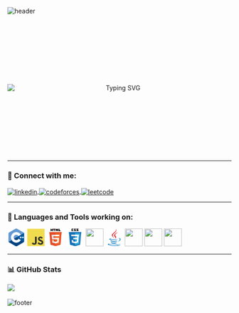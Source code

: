 ![header](https://capsule-render.vercel.app/api?type=waving&height=300&color=gradient&customColorList=18&text=Welcome%20to%20my%20GitHub!%20💕&textBg=false&fontSize=50&animation=twinkling&fontColor=ffffff)

<div align="center" style="display: flex; justify-content: center; align-items: center; height: 300px; width: 100%; overflow: hidden;">   
  <img
    src="https://readme-typing-svg.herokuapp.com?font=Pacifico&size=30&duration=3000&pause=1000&color=FFB6C1&center=true&vCenter=true&width=800&lines=Welcome+I+am+Rana+Tarek+Ahmed+💻;Fullstack+Developer+%F0%9F%8C%9F;Passionate+about+Coding+and+Design+%F0%9F%93%90"
    alt="Typing SVG"
    style="width: 100%; max-width: 900px; height: auto; text-align: center;"
  />
</div>

---

### 🌸 Connect with me:
<p align="left"> 
  <a href="https://linkedin.com/in/rana-tarek-ahmed-7b53972b7" target="blank">
    <img align="center" src="https://cdn-icons-png.flaticon.com/512/174/174857.png" alt="linkedin" height="30" width="30" />
  </a>
  <a href="https://codeforces.com/profile/RanaTarekAhmed" target="blank">
    <img align="center" src="https://encrypted-tbn0.gstatic.com/images?q=tbn:ANd9GcQFtDsTEfs3adnrB-FjulnTaSH6mMoP_7ea_g&s" alt="codeforces" height="30" width="30" />
  </a>
  <a href="https://www.leetcode.com/RanaTarek" target="blank">
    <img align="center" src="https://cdn.iconscout.com/icon/free/png-256/free-leetcode-3521542-2944960.png" alt="leetcode" height="30" width="30" />
  </a>
</p>

---

### 💖 Languages and Tools working on:
<p align="left"> 
  <a href="#"><img src="https://raw.githubusercontent.com/devicons/devicon/master/icons/cplusplus/cplusplus-original.svg" width="40" height="40" /></a>
  <a href="#"><img src="https://raw.githubusercontent.com/devicons/devicon/master/icons/javascript/javascript-original.svg" width="40" height="40" /></a>
  <a href="#"><img src="https://raw.githubusercontent.com/devicons/devicon/master/icons/html5/html5-original-wordmark.svg" width="40" height="40" /></a>
  <a href="#"><img src="https://raw.githubusercontent.com/devicons/devicon/master/icons/css3/css3-original-wordmark.svg" width="40" height="40" /></a>
  <a href="#"><img src="https://cdn.worldvectorlogo.com/logos/django.svg" width="40" height="40" /></a>
  <a href="#"><img src="https://raw.githubusercontent.com/devicons/devicon/master/icons/java/java-original.svg" width="40" height="40" /></a>
  <a href="#"><img src="https://upload.wikimedia.org/wikipedia/commons/0/0b/Qt_logo_2016.svg" width="40" height="40" /></a>
  <a href="#"><img src="https://www.vectorlogo.zone/logos/figma/figma-icon.svg" width="40" height="40" /></a>
  <a href="#"><img src="https://www.svgrepo.com/show/303229/microsoft-sql-server-logo.svg" width="40" height="40" /></a>
</p>

---

### 📊 GitHub Stats<p align="left">
<img src="https://github-readme-stats.vercel.app/api/top-langs/?username=RanaTarekAhmed&layout=compact&theme=transparent" />




![footer](https://capsule-render.vercel.app/api?type=waving&height=150&color=gradient&customColorList=18&section=footer)






<!--
**RanaTarekAhmed/ranatarekahmed** is a ✨ _special_ ✨ repository because its `README.md` (this file) appears on your GitHub profile.

Here are some ideas to get you started:

- 🔭 I’m currently working on ...
- 🌱 I’m currently learning ...
- 👯 I’m looking to collaborate on ...
- 🤔 I’m looking for help with ...
- 💬 Ask me about ...
- 📫 How to reach me: ...
- 😄 Pronouns: ...
- ⚡ Fun fact: ...
-->
